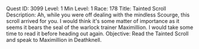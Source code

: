Quest ID: 3099
Level: 1
Min Level: 1
Race: 178
Title: Tainted Scroll
Description: Ah, while you were off dealing with the mindless Scourge, this scroll arrived for you. I would think it's some matter of importance as it seems it bears the seal of the warlock trainer Maximillion. I would take some time to read it before heading out again.
Objective: Read the Tainted Scroll and speak to Maximillion in Deathknell.
